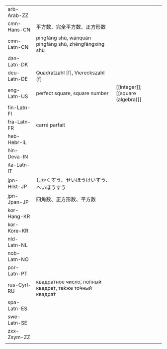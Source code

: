 | | | |
|-|-|-|
| arb-Arab-ZZ |  |  |
| cmn-Hans-CN | 平方数、完全平方数、正方形数 |  |
| cmn-Latn-CN | píngfǎng shù, wánquán píngfāng shù, zhèngfāngxíng shù |  |
| dan-Latn-DK |  |  |
| deu-Latn-DE | Quadratzahl [f], Viereckszahl [f] |  |
| eng-Latn-US | perfect square, square number | [[integer]]; [[square (algebra)]] |
| fin-Latn-FI |  |  |
| fra-Latn-FR | carré parfait |  |
| heb-Hebr-IL |  |  |
| hin-Deva-IN |  |  |
| ita-Latn-IT |  |  |
| jpn-Hrkt-JP | しかくすう、せいほうけいすう、へいほうすう |  |
| jpn-Jpan-JP | 四角数、正方形数、平方数 |  |
| kor-Hang-KR |  |  |
| kor-Kore-KR |  |  |
| nld-Latn-NL |  |  |
| nob-Latn-NO |  |  |
| por-Latn-PT |  |  |
| rus-Cyrl-RU | квадра́тное число́, по́лный квадра́т, та́кже то́чный квадра́т |  |
| spa-Latn-ES |  |  |
| swe-Latn-SE |  |  |
| zxx-Zsym-ZZ |  |  |
|  |  |  |
